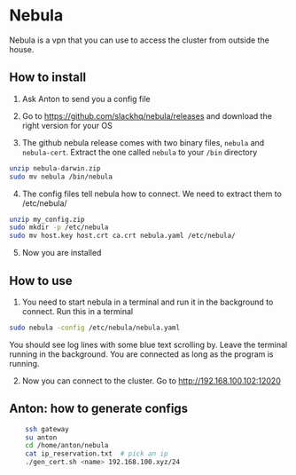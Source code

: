 # Nebula

Nebula is a vpn that you can use to access the cluster from outside the house.

## How to install

1) Ask Anton to send you a config file

2) Go to https://github.com/slackhq/nebula/releases and download the right version for your OS

3) The github nebula release comes with two binary files, `nebula` and `nebula-cert`. 
Extract the one called `nebula` to your `/bin` directory

```bash
unzip nebula-darwin.zip
sudo mv nebula /bin/nebula
```

4) The config files tell nebula how to connect. We need to extract them to /etc/nebula/

```bash
unzip my_config.zip
sudo mkdir -p /etc/nebula
sudo mv host.key host.crt ca.crt nebula.yaml /etc/nebula/
```

5) Now you are installed

## How to use

1) You need to start nebula in a terminal and run it in the background to connect.
Run this in a terminal

```bash
sudo nebula -config /etc/nebula/nebula.yaml
```

You should see log lines with some blue text scrolling by. 
Leave the terminal running in the background. 
You are connected as long as the program is running.

2) Now you can connect to the cluster. Go to http://192.168.100.102:12020

## Anton: how to generate configs

```bash
    ssh gateway
    su anton
    cd /home/anton/nebula
    cat ip_reservation.txt  # pick an ip
    ./gen_cert.sh <name> 192.168.100.xyz/24
```